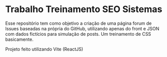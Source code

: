# Trabalho Treinamento SEO Sistemas

Esse repositório tem como objetivo a criação de uma página forum de Issues baseadas na própria do GitHub, utilizando apenas do front e JSON com dados fictícios para simulação de posts. Um treinamento de CSS basicamente.

Projeto feito utilizando Vite (ReactJS)
